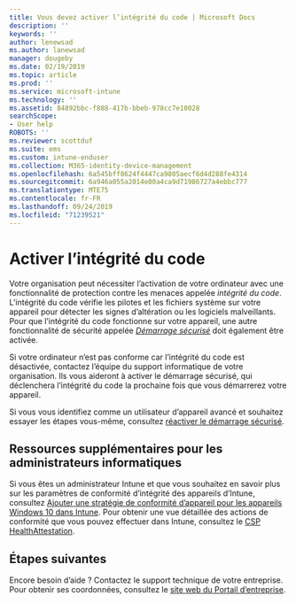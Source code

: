 ```yaml
---
title: Vous devez activer l’intégrité du code | Microsoft Docs
description: ''
keywords: ''
author: lenewsad
ms.author: lanewsad
manager: dougeby
ms.date: 02/19/2019
ms.topic: article
ms.prod: ''
ms.service: microsoft-intune
ms.technology: ''
ms.assetid: 84892bbc-f888-417b-bbeb-978cc7e10028
searchScope:
- User help
ROBOTS: ''
ms.reviewer: scottduf
ms.suite: ems
ms.custom: intune-enduser
ms.collection: M365-identity-device-management
ms.openlocfilehash: 6a545bff8624f4447ca9805aecf6d4d288fe4314
ms.sourcegitcommit: 6a946a055a2014e00a4ca9d71986727a4ebbc777
ms.translationtype: MTE75
ms.contentlocale: fr-FR
ms.lasthandoff: 09/24/2019
ms.locfileid: "71239521"
---
```

# <a name="enable-code-integrity"></a>Activer l’intégrité du code

Votre organisation peut nécessiter l’activation de votre ordinateur avec une fonctionnalité de protection contre les menaces appelée *intégrité du code*. L’intégrité du code vérifie les pilotes et les fichiers système sur votre appareil pour détecter les signes d’altération ou les logiciels malveillants. Pour que l’intégrité du code fonctionne sur votre appareil, une autre fonctionnalité de sécurité appelée [*Démarrage sécurisé*](https://docs.microsoft.com/windows/security/information-protection/secure-the-windows-10-boot-process#secure-boot) doit également être activée.

Si votre ordinateur n’est pas conforme car l’intégrité du code est désactivée, contactez l’équipe du support informatique de votre organisation. Ils vous aideront à activer le démarrage sécurisé, qui déclenchera l’intégrité du code la prochaine fois que vous démarrerez votre appareil.

Si vous vous identifiez comme un utilisateur d’appareil avancé et souhaitez essayer les étapes vous-même, consultez [réactiver le démarrage sécurisé](https://docs.microsoft.com/windows-hardware/manufacture/desktop/disabling-secure-boot#re-enable-secure-boot).

## <a name="additional-resources-for-it-administrators"></a>Ressources supplémentaires pour les administrateurs informatiques

Si vous êtes un administrateur Intune et que vous souhaitez en savoir plus sur les paramètres de conformité d’intégrité des appareils d’Intune, consultez [Ajouter une stratégie de conformité d’appareil pour les appareils Windows 10 dans Intune](https://docs.microsoft.com/intune/compliance-policy-create-windows). Pour obtenir une vue détaillée des actions de conformité que vous pouvez effectuer dans Intune, consultez le [CSP HealthAttestation](https://docs.microsoft.com/windows/client-management/mdm/healthattestation-csp#step-8-take-appropriate-policy-action-based-on-evaluation-results).  

## <a name="next-steps"></a>Étapes suivantes

Encore besoin d’aide ? Contactez le support technique de votre entreprise. Pour obtenir ses coordonnées, consultez le [site web du Portail d’entreprise](https://go.microsoft.com/fwlink/?linkid=2010980).
